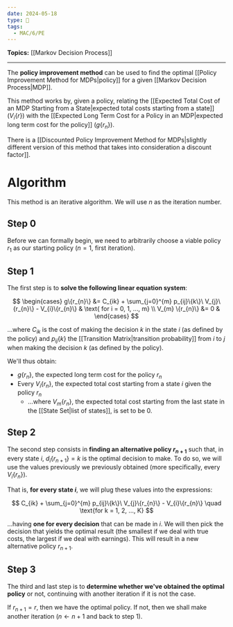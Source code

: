 ```yaml
---
date: 2024-05-18
type: 🧠
tags:
  - MAC/6/PE
---
```


**Topics:** [[Markov Decision Process]] 

---

The **policy improvement method** can be used to find the optimal [[Policy Improvement Method for MDPs|policy]] for a given [[Markov Decision Process|MDP]].

This method works by, given a policy, relating the [[Expected Total Cost of an MDP Starting from a State|expected total costs starting from a state]] ($V_{i}\{r\}$) with the [[Expected Long Term Cost for a Policy in an MDP|expected long term cost for the policy]] ($g\{r_{n}\}$).

There is a [[Discounted Policy Improvement Method for MDPs|slightly different version of this method that takes into consideration a discount factor]].

# Algorithm

This method is an iterative algorithm. We will use $n$ as the iteration number.

## Step 0

Before we can formally begin, we need to arbitrarily choose a viable policy $r_{1}$ as our starting policy ($n = 1$, first iteration).

## Step 1

The first step is to **solve the following linear equation system**:

$$
\begin{cases}
g\{r_{n}\} &= C_{ik} + \sum_{j=0}^{m} p_{ij}\{k\}\ V_{j}\{r_{n}\} - V_{i}\{r_{n}\} & \text{ for i = 0, 1, ..., m} \\
V_{m} \{r_{n}\} &= 0 &
\end{cases}
$$

…where $C_{ik}$ is the cost of making the decision $k$ in the state $i$ (as defined by the policy) and $p_{ij}\{k\}$ the [[Transition Matrix|transition probability]] from $i$ to $j$ when making the decision $k$ (as defined by the policy). 

We'll thus obtain:

- $g\{r_{n}\}$, the expected long term cost for the policy $r_{n}$
- Every $V_{i}\{r_{n}\}$, the expected total cost starting from a state $i$ given the policy $r_{n}$
	- …where $V_{m}\{r_{n}\}$, the expected total cost starting from the last state in the [[State Set|list of states]], is set to be $0$.

## Step 2

The second step consists in **finding an alternative policy $r_{n+1}$** such that, in every state $i$, $d_{i}\{r_{n+1}\} = k$ is the optimal decision to make. To do so, we will use the values previously we previously obtained (more specifically, every $V_{i} \{ r_{n} \}$).

That is, **for every state $i$**, we will plug these values into the expressions:

$$
C_{ik} + \sum_{j=0}^{m} p_{ij}\{k\}\ V_{j}\{r_{n}\} - V_{i}\{r_{n}\} \quad \text{for k = 1, 2, ..., K} 
$$

…having **one for every decision** that can be made in $i$. We will then pick the decision that yields the optimal result (the smallest if we deal with true costs, the largest if we deal with earnings). This will result in a new alternative policy $r_{n+1}$.

## Step 3

The third and last step is to **determine whether we've obtained the optimal policy** or not, continuing with another iteration if it is not the case.

If $r_{n+1} = r$, then we have the optimal policy. If not, then we shall make another iteration ($n \leftarrow n+1$ and back to step 1). 
